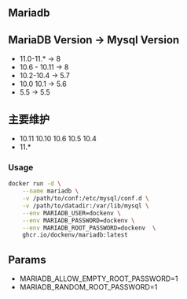 ## Mariadb

## MariaDB Version -> Mysql Version
- 11.0-11.* -> 8
- 10.6 - 10.11 -> 8
- 10.2-10.4 -> 5.7
- 10.0 10.1 -> 5.6
- 5.5 -> 5.5

## 主要维护
- 10.11 10.10 10.6 10.5 10.4
- 11.*

### Usage

```bash
docker run -d \
    --name mariadb \
    -v /path/to/conf:/etc/mysql/conf.d \
    -v /path/to/datadir:/var/lib/mysql \
    --env MARIADB_USER=dockenv \
    --env MARIADB_PASSWORD=dockenv \
    --env MARIADB_ROOT_PASSWORD=dockenv  \
    ghcr.io/dockenv/mariadb:latest
```

## Params
- MARIADB_ALLOW_EMPTY_ROOT_PASSWORD=1
- MARIADB_RANDOM_ROOT_PASSWORD=1